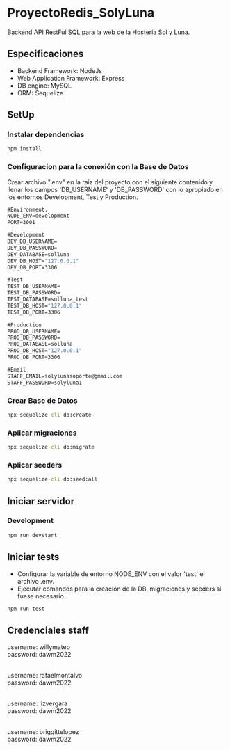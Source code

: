 # ProyectoRedis_SolyLuna

Backend API RestFul SQL para la web de la Hostería Sol y Luna.

## Especificaciones

- Backend Framework: NodeJs
- Web Application Framework: Express
- DB engine: MySQL
- ORM: Sequelize

## SetUp

### Instalar dependencias

```cmd
npm install
```

### Configuracion para la conexión con la Base de Datos

Crear archivo ".env" en la raiz del proyecto con el siguiente contenido y llenar los campos 'DB_USERNAME' y 'DB_PASSWORD' con lo apropiado en los entornos Development, Test y Production.

```cmd
#Environment.
NODE_ENV=development
PORT=3001

#Development
DEV_DB_USERNAME=
DEV_DB_PASSWORD=
DEV_DATABASE=solluna
DEV_DB_HOST="127.0.0.1"
DEV_DB_PORT=3306

#Test
TEST_DB_USERNAME=
TEST_DB_PASSWORD=
TEST_DATABASE=solluna_test
TEST_DB_HOST="127.0.0.1"
TEST_DB_PORT=3306

#Production
PROD_DB_USERNAME=
PROD_DB_PASSWORD=
PROD_DATABASE=solluna
PROD_DB_HOST="127.0.0.1"
PROD_DB_PORT=3306

#Email
STAFF_EMAIL=solylunasoporte@gmail.com
STAFF_PASSWORD=solyluna1
```

### Crear Base de Datos

```cmd
npx sequelize-cli db:create
```

### Aplicar migraciones

```cmd
npx sequelize-cli db:migrate
```

### Aplicar seeders

```cmd
npx sequelize-cli db:seed:all
```

## Iniciar servidor

### Development

```cmd
npm run devstart
```

## Iniciar tests

- Configurar la variable de entorno NODE_ENV con el valor 'test' el archivo .env.
- Ejecutar comandos para la creación de la DB, migraciones y seeders si fuese necesario.

```cmd
npm run test
```

## Credenciales staff

username: willymateo<br>
password: dawm2022<br><br>

username: rafaelmontalvo<br>
password: dawm2022<br><br>

username: lizvergara<br>
password: dawm2022<br><br>

username: briggittelopez<br>
password: dawm2022<br><br>
